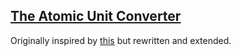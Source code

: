## [The Atomic Unit Converter](https://yanzewu.github.io/unit_converter)

Originally inspired by [this](https://www.colby.edu/chemistry/PChem/Hartree.html) but rewritten and extended.